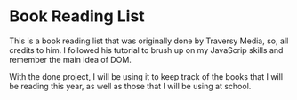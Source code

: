 # Book Reading List


This is a book reading list that was originally done by Traversy Media, so, all credits to him.
I followed his tutorial to brush up on my JavaScrip skills and remember the main idea of DOM. 

With the done project, I will be using it to keep track of the books that I will be reading this year, as well as those that I will be using at school. 












